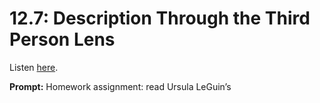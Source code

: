 # 12.7: Description Through the Third Person Lens 

Listen [here](http://www.writingexcuses.com/2017/02/12/12-7-description-through-the-third-person-lens/). 

**Prompt:** Homework assignment: read Ursula LeGuin’s 